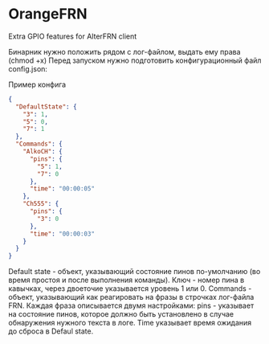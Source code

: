 # OrangeFRN
Extra GPIO features for AlterFRN client

Бинарник нужно положить рядом с лог-файлом, выдать ему права (сhmod +x)
Перед запуском нужно подготовить конфигурационный файл config.json:

Пример конфига
```json
{
  "DefaultState": {
    "3": 1,
    "5": 0,
    "7": 1
  },
  "Commands": {
    "AlkoCH": {
      "pins": {
        "5": 1,
        "7": 0
      },
      "time": "00:00:05"
    },
    "Ch555": {
      "pins": {
        "3": 0
      },
      "time": "00:00:03"
    }
  }
}
```

Default state - объект, указывающий состояние пинов по-умолчанию (во время простоя и после выполнения команды). Ключ - номер пина в кавычках, через двоеточие указывается уровень 1 или 0.
Commands - объект, указывающий как реагировать на фразы в строчках лог-файла FRN. Каждая фраза описывается двумя настройками: pins - указывает на состояние пинов, которое должно быть установлено в случае обнаружения нужного текста в логе. Time указывает время ожидания до сброса в Defaul state.
